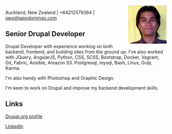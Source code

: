 <img style="float: right;" src="res/pic.jpg"/>

Auckland, New Zealand | +64212579384 | japo@japodomingo.com

## Senior Drupal Developer

Drupal Developer with experience working on both backend, frontend, and building sites from the ground up. I've also worked with JQuery, AngularJS, Python, CSS, SCSS, Bootstrap, Docker, Vagrant, Git, Fabric, Ansible, Amazon S3. Postgresql, mysql, Bash, Linux, Gulp, Karma.

I'm also handy with Photoshop and Graphic Design.

I'm keen to work on Drupal and improve my backend development skills.

## Links

[Drupal.org profile](https://www.drupal.org/u/japo32)

[LinkedIn](https://www.linkedin.com/in/japodomingo/)
